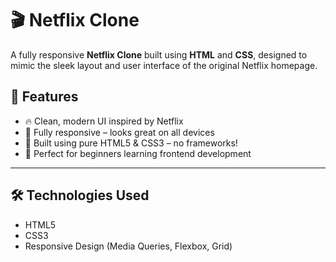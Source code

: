 # 🎬 Netflix Clone

A fully responsive **Netflix Clone** built using **HTML** and **CSS**, designed to mimic the sleek layout and user interface of the original Netflix homepage.

## 🚀 Features

- 🔥 Clean, modern UI inspired by Netflix
- 📱 Fully responsive – looks great on all devices
- 🎨 Built using pure HTML5 & CSS3 – no frameworks!
- 🧠 Perfect for beginners learning frontend development

---

## 🛠️ Technologies Used

- HTML5  
- CSS3  
- Responsive Design (Media Queries, Flexbox, Grid)
